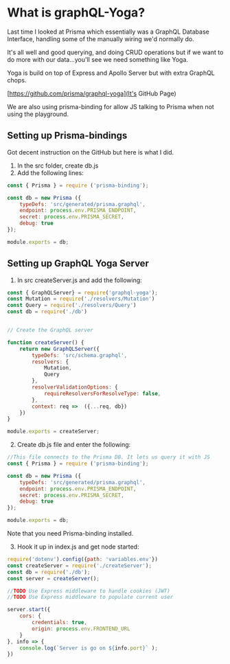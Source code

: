 # What is graphQL-Yoga?

Last time I looked at Prisma which essentially was a GraphQL Database Interface, handling some of the manually wiring we'd normally do.

It's all well and good querying, and doing CRUD operations but if we want to do more with our data...you'll see we need something like Yoga.

Yoga is build on top of Express and Apollo Server but with extra GraphQL chops.


[https://github.com/prisma/graphql-yoga](It's GitHub Page)

We are also using prisma-binding for allow JS talking to Prisma when not using the playground.

## Setting up Prisma-bindings

Got decent instruction on the GitHub but here is what I did.

1. In the src folder, create db.js
2. Add the following lines:

```js
const { Prisma } = require ('prisma-binding');

const db = new Prisma ({
    typeDefs: 'src/generated/prisma.graphql',
    endpoint: process.env.PRISMA_ENDPOINT,
    secret: process.env.PRISMA_SECRET,
    debug: true
});

module.exports = db;
```

## Setting up GraphQL Yoga Server

1. In src createServer.js and add the following:

```js
const { GraphQLServer} = require('graphql-yoga');
const Mutation = require('./resolvers/Mutation')
const Query = require('./resolvers/Query')
const db = require('./db')


// Create the GraphQL server

function createServer() {
    return new GraphQLServer({
        typeDefs: 'src/schema.graphql',
        resolvers: {
            Mutation,
            Query
        },
        resolverValidationOptions: {
            requireResolversForResolveType: false,
        },
        context: req =>  ({...req, db})
    })
}

module.exports = createServer;
```

2. Create db.js file and enter the following:

```js
//This file connects to the Prisma DB. It lets us query it with JS
const { Prisma } = require ('prisma-binding');

const db = new Prisma ({
    typeDefs: 'src/generated/prisma.graphql',
    endpoint: process.env.PRISMA_ENDPOINT,
    secret: process.env.PRISMA_SECRET,
    debug: true
});

module.exports = db;
```

Note that you need Prisma-binding installed.

3. Hook it up in index.js and get node started:

```js
require('dotenv').config({path: 'variables.env'})
const createServer = require('./createServer');
const db = require('./db');
const server = createServer();

//TODO Use Express middleware to handle cookies (JWT)
//TODO Use Express middleware to populate current user

server.start({
    cors: {
        credentials: true,
        origin: process.env.FRONTEND_URL
    }
}, info => {
    console.log(`Server is go on ${info.port}` );
})
```
